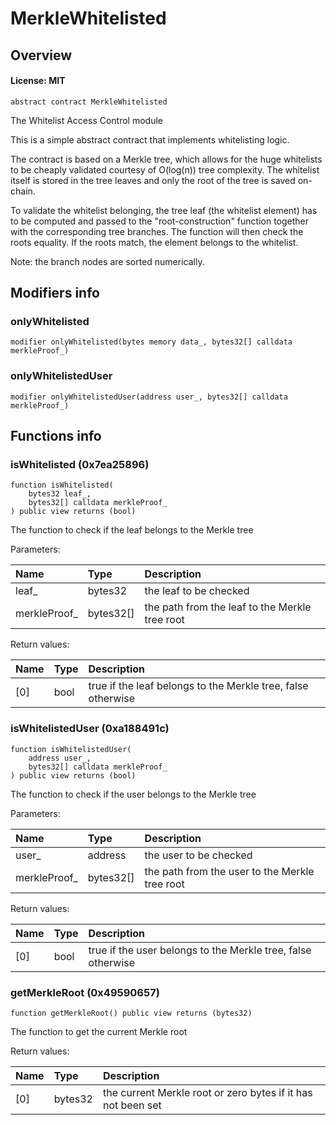# MerkleWhitelisted

## Overview

#### License: MIT

```solidity
abstract contract MerkleWhitelisted
```

The Whitelist Access Control module

This is a simple abstract contract that implements whitelisting logic.

The contract is based on a Merkle tree, which allows for the huge whitelists to be cheaply validated courtesy of
O(log(n)) tree complexity. The whitelist itself is stored in the tree leaves and only the root of the tree is saved on-chain.

To validate the whitelist belonging, the tree leaf (the whitelist element) has to be computed and passed to the
"root-construction" function together with the corresponding tree branches. The function will then check the
roots equality. If the roots match, the element belongs to the whitelist.

Note: the branch nodes are sorted numerically.
## Modifiers info

### onlyWhitelisted

```solidity
modifier onlyWhitelisted(bytes memory data_, bytes32[] calldata merkleProof_)
```


### onlyWhitelistedUser

```solidity
modifier onlyWhitelistedUser(address user_, bytes32[] calldata merkleProof_)
```


## Functions info

### isWhitelisted (0x7ea25896)

```solidity
function isWhitelisted(
    bytes32 leaf_,
    bytes32[] calldata merkleProof_
) public view returns (bool)
```

The function to check if the leaf belongs to the Merkle tree


Parameters:

| Name         | Type      | Description                                      |
| :----------- | :-------- | :----------------------------------------------- |
| leaf_        | bytes32   | the leaf to be checked                           |
| merkleProof_ | bytes32[] | the path from the leaf to the Merkle tree root   |


Return values:

| Name | Type | Description                                                  |
| :--- | :--- | :----------------------------------------------------------- |
| [0]  | bool | true if the leaf belongs to the Merkle tree, false otherwise |

### isWhitelistedUser (0xa188491c)

```solidity
function isWhitelistedUser(
    address user_,
    bytes32[] calldata merkleProof_
) public view returns (bool)
```

The function to check if the user belongs to the Merkle tree


Parameters:

| Name         | Type      | Description                                      |
| :----------- | :-------- | :----------------------------------------------- |
| user_        | address   | the user to be checked                           |
| merkleProof_ | bytes32[] | the path from the user to the Merkle tree root   |


Return values:

| Name | Type | Description                                                  |
| :--- | :--- | :----------------------------------------------------------- |
| [0]  | bool | true if the user belongs to the Merkle tree, false otherwise |

### getMerkleRoot (0x49590657)

```solidity
function getMerkleRoot() public view returns (bytes32)
```

The function to get the current Merkle root


Return values:

| Name | Type    | Description                                                  |
| :--- | :------ | :----------------------------------------------------------- |
| [0]  | bytes32 | the current Merkle root or zero bytes if it has not been set |
